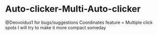 # Auto-clicker-Multi-Auto-clicker
@Deovoidus1 for bugs/suggestions
Coordinates feature = Multiple click spots
I will try to make it more compact someday
